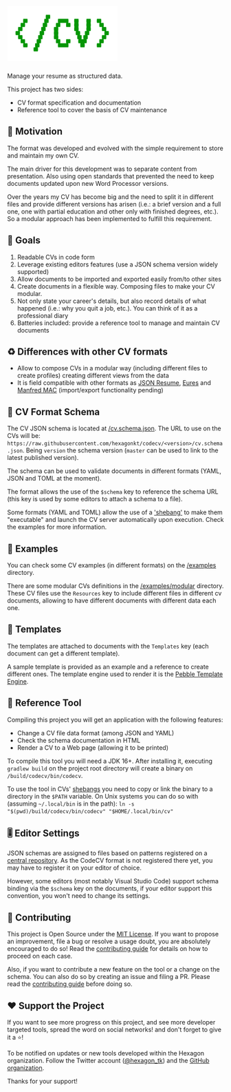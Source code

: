 
# ![CodeCV](logo.png)
Manage your resume as structured data.

This project has two sides:
* CV format specification and documentation
* Reference tool to cover the basis of CV maintenance

## 🤔 Motivation
The format was developed and evolved with the simple requirement to store and maintain my own CV.

The main driver for this development was to separate content from presentation. Also using open
standards that prevented the need to keep documents updated upon new Word Processor versions.

Over the years my CV has become big and the need to split it in different files and provide
different versions has arisen (i.e.: a brief version and a full one, one with partial education and
other only with finished degrees, etc.). So a modular approach has been implemented to fulfill this
requirement.

## 🎯 Goals
1. Readable CVs in code form
2. Leverage existing editors features (use a JSON schema version widely supported)
3. Allow documents to be imported and exported easily from/to other sites
4. Create documents in a flexible way. Composing files to make your CV modular.
5. Not only state your career's details, but also record details of what happened (i.e.: why you
   quit a job, etc.). You can think of it as a professional diary
6. Batteries included: provide a reference tool to manage and maintain CV documents

## ♻️ Differences with other CV formats
* Allow to compose CVs in a modular way (including different files to create profiles) creating
  different views from the data
* It is field compatible with other formats as [JSON Resume], [Eures] and [Manfred MAC]
  (import/export functionality pending)

[JSON Resume]: https://jsonresume.org
[Eures]: https://eures.ec.europa.eu/index_en
[Manfred MAC]: https://github.com/getmanfred/mac

## 📄 CV Format Schema
The CV JSON schema is located at [/cv.schema.json](/cv.schema.json). The URL to use on the CVs will
be: `https://raw.githubusercontent.com/hexagonkt/codecv/<version>/cv.schema.json`. Being `version`
the schema version (`master` can be used to link to the latest published version).

The schema can be used to validate documents in different formats (YAML, JSON and TOML at the
moment).

The format allows the use of the `$schema` key to reference the schema URL (this key is used by some
editors to attach a schema to a file).

Some formats (YAML and TOML) allow the use of a ['shebang'][shebang] to make them "executable" and
launch the CV server automatically upon execution. Check the examples for more information.

[shebang]: https://en.wikipedia.org/wiki/Shebang_(Unix)

## 🧰 Examples
You can check some CV examples (in different formats) on the [/examples](/examples) directory.

There are some modular CVs definitions in the [/examples/modular](/examples/modular) directory.
These CV files use the `Resources` key to include different files in different cv documents,
allowing to have different documents with different data each one.

## 🎨 Templates
The templates are attached to documents with the `Templates` key (each document can get a different
template).

A sample template is provided as an example and a reference to create different ones. The template
engine used to render it is the [Pebble Template Engine].

[Pebble Template Engine]: https://pebbletemplates.io

## 🤖 Reference Tool
Compiling this project you will get an application with the following features:
* Change a CV file data format (among JSON and YAML)
* Check the schema documentation in HTML
* Render a CV to a Web page (allowing it to be printed)

To compile this tool you will need a JDK 16+. After installing it, executing `gradlew build` on the
project root directory will create a binary on `/build/codecv/bin/codecv`.

To use the tool in CVs' [shebangs][shebang] you need to copy or link the binary to a directory in
the `$PATH` variable. On Unix systems you can do so with (assuming `~/.local/bin` is in the path):
`ln -s "$(pwd)/build/codecv/bin/codecv" "$HOME/.local/bin/cv"`

## 🎚️️ Editor Settings
JSON schemas are assigned to files based on patterns registered on a [central repository]. As the
CodeCV format is not registered there yet, you may have to register it on your editor of choice.

However, some editors (most notably Visual Studio Code) support schema binding via the `$schema` key
on the documents, if your editor support this convention, you won't need to change its settings.

[central repository]: https://www.schemastore.org/json

## 🤝 Contributing
This project is Open Source under the [MIT License](license.md). If you want to propose an
improvement, file a bug or resolve a usage doubt, you are absolutely encouraged to do so! Read the
[contributing guide] for details on how to proceed on each case.

Also, if you want to contribute a new feature on the tool or a change on the schema. You can also
do so by creating an issue and filing a PR. Please read the [contributing guide] before doing so.

[contributing guide]: https://github.com/hexagonkt/codecv/contribute

## ❤️ Support the Project
If you want to see more progress on this project, and see more developer targeted tools,
spread the word on social networks! and don't forget to give it a ⭐!

To be notified on updates or new tools developed within the Hexagon organization. Follow the Twitter
account ([@hexagon_tk]) and the [GitHub organization].

Thanks for your support!

[@hexagon_tk]: https://twitter.com/hexagon_kt
[GitHub organization]: https://github.com/hexagonkt
